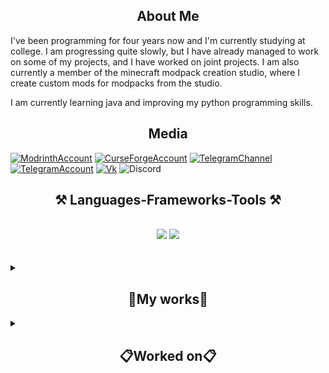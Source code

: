 <h2 align="center"> About Me </h2>
<p>I've been programming for four years now and I'm currently studying at college. I am progressing quite slowly, but I have already managed to work on some of my projects, and I have worked on joint projects. I am also currently a member of the minecraft modpack creation studio, where I create custom mods for modpacks from the studio.

I am currently learning java and improving my python programming skills.</p>



<h2 align="center"> Media </h2>




[![ModrinthAccount](https://img.shields.io/badge/xMintTea-101010?style=for-the-badge&logo=modrinth&logoSize=100)](https://modrinth.com/user/xMintTea)
[![CurseForgeAccount](https://img.shields.io/badge/xMintTea-101010?style=for-the-badge&logo=CurseForge&logoSize=100)](https://www.curseforge.com/members/xminttea/projects)
[![TelegramChannel](https://img.shields.io/badge/</Mint>-101010?style=for-the-badge&logo=telegram&logoSize=100)](https://t.me/MintCode)
[![TelegramAccount](https://img.shields.io/badge/xMintTea-101010?style=for-the-badge&logo=telegram&logoSize=100)](https://t.me/xMintTea)
[![Vk](https://img.shields.io/badge/xMintTea-101010?style=for-the-badge&logo=vk&logoColor=0077FF)](https://vk.com/id392323457)
![Discord](https://img.shields.io/badge/xmint__tea-222222?style=for-the-badge&logo=discord&logoSize=100)







<h2 align="center">⚒️ Languages-Frameworks-Tools ⚒️</h2>
<br/>
<div align="center">
    <img src="https://skillicons.dev/icons?i=,vscode,idea,visualstudio,obsidian" />
    <img src="https://skillicons.dev/icons?i=python,html,css,javascript,java,cs" /><br>
</div>

<br>
<br>

<details>
<summary><h2 align="center"> 💼My works💼 </h2></summary>
<br>




## Skint Mod
<img src="https://media.discordapp.net/attachments/895100998761209856/1295018870096134154/169589_650a70fa2da05.png?ex=670d1fce&is=670bce4e&hm=93bd5852ceb9ebce0cb3beeab7c5e868ea80047188dee2b79739883e5fe14c0c&=&format=webp&quality=lossless" width="300px"></img>


### Download:
- **[Minecraft Inside (RU)](https://minecraft-inside.ru/mods/169589-skint-golos-vremeni.html)**
- **[CurseForge (EN)](https://www.curseforge.com/minecraft/mc-mods/skint-for-minecraft)**

<br>

## Engraving Table
<img src="https://cdn.modrinth.com/data/BKZelr2j/1bc4834b5523f38ea1093bc0067f405cb8bc6cd4_96.webp" width="300px"></img>

### Download
- **[Minecraft Inside (RU)](https://minecraft-inside.ru/mods/177602-engraving-table.html)**
- **[Modrinth (EN)](https://modrinth.com/mod/engraving-table)**

<br>


</details>


<details>
<summary><h2 align="center"> 📋Worked on📋 </h2></summary>
<br>

## [Desiderium](https://desiderium.ru/) modpack by [Saudade Studio](https://saudade-studio.ru/)
<img src="https://content.storage.clo.ru/modpacks/Desiderium.png">


<br>

## [Endforia](https://boosty.to/rein1_modpacks/posts/368be88f-fcc2-45f2-8bd3-c5e57c69587c?share=post_link) modpack by [Eternal Time Studio](https://saudade-studio.ru/)
<img src="https://sun9-21.userapi.com/impg/9S-hpkWg3FexdrKzerYns-AaPNEGyXPpteqX4A/RAlIJpEzWyI.jpg?size=1280x720&quality=95&sign=90931f395b958a58048fcff1b89ff053&type=album">

</details>